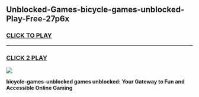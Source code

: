 
## Unblocked-Games-bicycle-games-unblocked-Play-Free-27p6x
<h3>
<a href="https://premium76.site?title=bicycle-games-unblocked&ref=17A">CLICK TO PLAY</a></h3>
<hr>

<h3>
<a href="https://premium76.site?title=bicycle-games-unblocked&ref=17A">CLICK 2 PLAY</a>
  
</h3>

<a href="https://premium76.site?title=bicycle-games-unblocked&ref=17A"><img src="https://clearcache.store/games.png"></a>


**bicycle-games-unblocked games unblocked: Your Gateway to Fun and Accessible Online Gaming**
